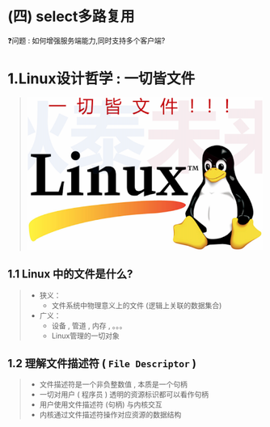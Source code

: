# (四) select多路复用

❓问题 : 如何增强服务端能力,同时支持多个客户端?

# 1.Linux设计哲学 : 一切皆文件

><img src="./assets/image-20230812185704878.png" alt="image-20230812185704878" />

## 1.1 Linux 中的文件是什么?

>- 狭义：
>   - 文件系统中物理意义上的文件 (逻辑上关联的数据集合)
>- 广义：
>   - 设备 , 管道 , 内存 , 。。。
>   - Linux管理的一切对象
>

## 1.2 理解文件描述符 ( `File Descriptor` )

>- 文件描述符是一个非负整数值 , 本质是一个句柄
>- 一切对用户 ( 程序员 ) 透明的资源标识都可以看作句柄
>- 用户使用文件描述符 (句柄) 与内核交互
>- 内核通过文件描述符操作对应资源的数据结构
>
>